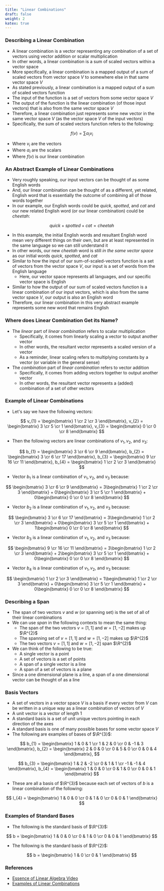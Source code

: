 ```yaml
---
title: "Linear Combinations"
draft: false
weight: 2
katex: true
---
```


### Describing a Linear Combination
- A linear combination is a vector representing any combination of a set of vectors using vector addition or scalar multiplication
- In other words, a linear combination is a sum of scaled vectors within a vector space
- More specifically, a linear combination is a mapped output of a sum of scaled vectors from vector space $V$ to somewhere else in that same vector space $V$
- As stated previously, a linear combination is a mapped output of a sum of scaled vectors function
- The input of the function is a set of vectors from some vector space $V$
- The output of the function is the linear combination (of those input vectors) that is also from the same vector space $V$
- Therefore, a linear combination just represents some new vector in the same vector space $V$ (as the vector space $V$ of the input vectors)
- Specifically, the sum of scaled vectors function refers to the following:

$$
f(v) = \sum \alpha_{i}v_{i}
$$

- Where $v_{i}$ are the vectors
- Where $\alpha_{i}$ are the scalars
- Where $f(v)$ is our linear combination

### An Abstract Example of Linear Combinations
- Very roughly speaking, our input vectors can be thought of as some English words
- And, our linear combination can be thought of as a different, yet related, English word that is essentially the outcome of combining all of those words together
- In our example, our English words could be *quick*, *spotted*, and *cat* and our new related English word (or our linear combination) could be *cheetah*:

$$
quick + spotted + cat = cheetah
$$

- In this example, the initial English words and resultant English word mean very different things on their own, but are at least represented in the same language so we can still understand it
- In other words, our new *cheetah* word is still *in the same vector space* as our initial words *quick*, *spotted*, and *cat*
- Similar to how the input of our sum-of-scaled-vectors function is a set of vectors from the vector space $V$, our input is a set of words from the English language
	- Here, our vector space represents all languages, and our specific vector space is English
- Similar to how the output of our sum of scaled vectors function is a linear combination of our input vectors, which is also from the same vector space $V$, our output is also an English word
- Therefore, our linear combination in this very abstract example represents some new word that remains English

### Where does Linear Combination Get its Name?
- The *linear* part of *linear combination* refers to scalar multiplication
	- Specifically, it comes from linearly scaling a vector to output another vector
	- In other words, the resultant vector represents a scaled version of a vector
	- As a reminder, linear scaling refers to multiplying constants by a vector (or variable in the general sense)
- The *combination* part of *linear combination* refers to vector addition
	- Specifically, it comes from adding vectors together to output another vector
	- In other words, the resultant vector represents a (added) combination of a set of other vectors

### Example of Linear Combinations
- Let's say we have the following vectors:

$$
v_{1} = \begin{bmatrix} 1 \cr 2 \cr 3 \end{bmatrix}, v_{2} = \begin{bmatrix} 3 \cr 5 \cr 1 \end{bmatrix}, v_{3} = \begin{bmatrix} 0 \cr 0 \cr 8 \end{bmatrix}
$$

- Then the following vectors are linear combinations of $v_{1}, v_{2},$ and $v_{3}$:

$$
b_{1} = \begin{bmatrix} 3 \cr 6 \cr 9 \end{bmatrix}, b_{2} = \begin{bmatrix} 3 \cr 6 \cr 17 \end{bmatrix}, b_{3} = \begin{bmatrix} 9 \cr 16 \cr 11 \end{bmatrix}, b_{4} = \begin{bmatrix} 1 \cr 2 \cr 3 \end{bmatrix}
$$

- Vector $b_{1}$ is a linear combination of $v_{1}, v_{2},$ and $v_{3}$ because:

$$
\begin{bmatrix} 3 \cr 6 \cr 9 \end{bmatrix} = 3\begin{bmatrix} 1 \cr 2 \cr 3 \end{bmatrix} + 0\begin{bmatrix} 3 \cr 5 \cr 1 \end{bmatrix} + 0\begin{bmatrix} 0 \cr 0 \cr 8 \end{bmatrix}
$$

- Vector $b_{2}$ is a linear combination of $v_{1}, v_{2},$ and $v_{3}$ because:

$$
\begin{bmatrix} 3 \cr 6 \cr 17 \end{bmatrix} = 3\begin{bmatrix} 1 \cr 2 \cr 3 \end{bmatrix} + 0\begin{bmatrix} 3 \cr 5 \cr 1 \end{bmatrix} + 1\begin{bmatrix} 0 \cr 0 \cr 8 \end{bmatrix}
$$

- Vector $b_{3}$ is a linear combination of $v_{1}, v_{2},$ and $v_{3}$ because:

$$
\begin{bmatrix} 9 \cr 16 \cr 11 \end{bmatrix} = 3\begin{bmatrix} 1 \cr 2 \cr 3 \end{bmatrix} + 2\begin{bmatrix} 3 \cr 5 \cr 1 \end{bmatrix} + 0\begin{bmatrix} 0 \cr 0 \cr 8 \end{bmatrix}
$$

- Vector $b_{4}$ is a linear combination of $v_{1}, v_{2},$ and $v_{3}$ because:

$$
\begin{bmatrix} 1 \cr 2 \cr 3 \end{bmatrix} = 1\begin{bmatrix} 1 \cr 2 \cr 3 \end{bmatrix} + 0\begin{bmatrix} 3 \cr 5 \cr 1 \end{bmatrix} + 0\begin{bmatrix} 0 \cr 0 \cr 8 \end{bmatrix}
$$

### Describing a Span
- The span of two vectors $v$ and $w$ (or spanning set) is the set of all of their linear combinations
- We can use *span* in the following contexts to mean the same thing:
	- The span of the two vectors $v = [1, 1]$ and $w = [1, -2]$ makes up $\R^{2}$
	- The spanning set of $v = [1, 1]$ and $w = [1, -2]$ makes up $\R^{2}$
	- The two vectors $v = [1, 1]$ and $w = [1, -2]$ span $\R^{2}$
- We can think of the following to be true:
	- A single vector is a point
	- A set of vectors is a set of points
	- A span of a single vector is a line
	- A span of a set of vectors is a plane
- Since a one dimensional plane is a line, a span of a one dimensional vector can be thought of as a line

### Basis Vectors
- A set of vectors in a vector space $V$ is a basis if every vector from $V$ can be written in a unique way as a linear combination of vectors of $V$
- A unit vector is a vector of length 1
- A standard basis is a set of unit unique vectors pointing in each direction of the axes
- A standard basis is one of many possible bases for some vector space $V$
- The following are examples of bases of $\R^{3}$:

$$
b_{1} = \begin{bmatrix} 1 & 0 & 1 \cr 1 & 2 & 0 \cr 0 & -1 & 3 \end{bmatrix}, b_{2} = \begin{bmatrix} 2 & 0 & 0 \cr 0 & 5 & 0 \cr 0 & 0 & 4 \end{bmatrix},
$$

$$
b_{3} = \begin{bmatrix} 1 & 2 & -2 \cr 0 & 1 & 1 \cr -1 & -1 & 4 \end{bmatrix}, b_{4} = \begin{bmatrix} 1 & 0 & 0 \cr 0 & 1 & 0 \cr 0 & 0 & 1 \end{bmatrix}
$$

- These are all a basis of $\R^{3}$ because each set of vectors of $b$ is a linear combination of the following:

$$
I_{4} = \begin{bmatrix} 1 & 0 & 0 \cr 0 & 1 & 0 \cr 0 & 0 & 1 \end{bmatrix}
$$

### Examples of Standard Bases
- The following is the standard basis of $\R^{3}$:

$$
b = \begin{bmatrix} 1 & 0 & 0 \cr 0 & 1 & 0 \cr 0 & 0 & 1 \end{bmatrix}
$$

- The following is the standard basis of $\R^{2}$:

$$
b = \begin{bmatrix} 1 & 0 \cr 0 & 1 \end{bmatrix}
$$

### References
- [Essence of Linear Algebra Video](https://www.youtube.com/watch?v=k7RM-ot2NWY&list=PLZHQObOWTQDPD3MizzM2xVFitgF8hE_ab&index=2)
- [Examples of Linear Combinations](https://www.mathbootcamps.com/linear-combinations-vectors/)
